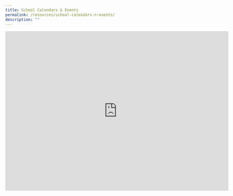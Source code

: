 ```yaml
---
title: School Calendars & Events
permalink: /resources/school-calendars-n-events/
description: ""
---
```

<div><iframe src="https://calendar.google.com/calendar/embed?height=500&amp;wkst=1&amp;bgcolor=%23ffffff&amp;ctz=Asia%2FSingapore&amp;src=dGtnc0Btb2UuZWR1LnNn&amp;color=%23C0CA33" width="700" height="500" frameborder="0" scrolling="no" data-mce-fragment="1"></iframe></div>